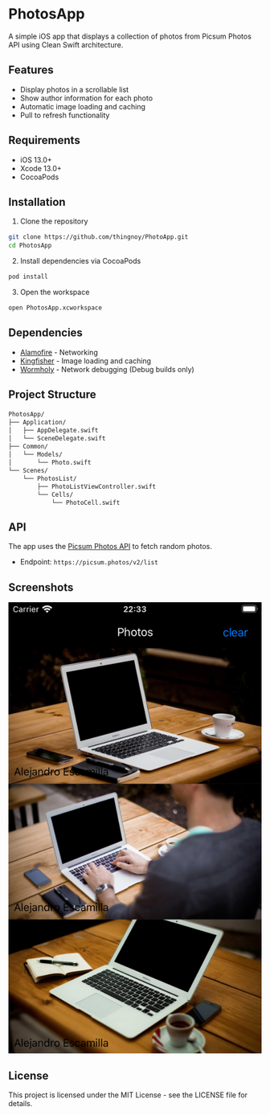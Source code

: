 # PhotosApp

A simple iOS app that displays a collection of photos from Picsum Photos API using Clean Swift architecture.

## Features

- Display photos in a scrollable list
- Show author information for each photo
- Automatic image loading and caching
- Pull to refresh functionality

## Requirements

- iOS 13.0+
- Xcode 13.0+
- CocoaPods

## Installation

1. Clone the repository

```bash
git clone https://github.com/thingnoy/PhotoApp.git
cd PhotosApp
```

2. Install dependencies via CocoaPods

```bash
pod install
```

3. Open the workspace

```bash
open PhotosApp.xcworkspace
```

## Dependencies

- [Alamofire](https://github.com/Alamofire/Alamofire) - Networking
- [Kingfisher](https://github.com/onevcat/Kingfisher) - Image loading and caching
- [Wormholy](https://github.com/pmusolino/Wormholy) - Network debugging (Debug builds only)

## Project Structure

```
PhotosApp/
├── Application/
│   ├── AppDelegate.swift
│   └── SceneDelegate.swift
├── Common/
│   └── Models/
│       └── Photo.swift
└── Scenes/
    └── PhotosList/
        ├── PhotoListViewController.swift
        └── Cells/
            └── PhotoCell.swift
```

## API

The app uses the [Picsum Photos API](https://picsum.photos) to fetch random photos.

- Endpoint: `https://picsum.photos/v2/list`

## Screenshots
![Screenshot](screenshot.png)

## License

This project is licensed under the MIT License - see the LICENSE file for details.
